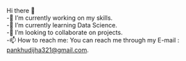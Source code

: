 Hi there 👋 <br />
-🔭 I’m currently working on my skills.<br />
-🌱 I’m currently learning Data Science.<br />
-👯 I’m looking to collaborate on projects.<br />
-📫 How to reach me: You can reach me through my E-mail : pankhudijha321@gmail.com.<br />




<!--
**Pankhudi31/Pankhudi31** is a ✨ _special_ ✨ repository because its `README.md` (this file) appears on your GitHub profile.

Here are some ideas to get you started:

- 🔭 I’m currently working on ...
- 🌱 I’m currently learning ...
- 👯 I’m looking to collaborate on ...
- 🤔 I’m looking for help with ...
- 💬 Ask me about ...
- 📫 How to reach me: ...
- 😄 Pronouns: ...
- ⚡ Fun fact: ...
-->
